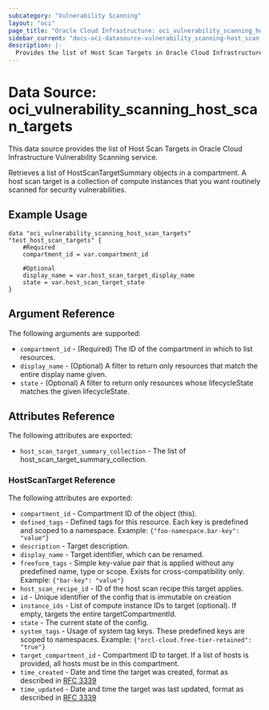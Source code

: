 ```yaml
---
subcategory: "Vulnerability Scanning"
layout: "oci"
page_title: "Oracle Cloud Infrastructure: oci_vulnerability_scanning_host_scan_targets"
sidebar_current: "docs-oci-datasource-vulnerability_scanning-host_scan_targets"
description: |-
  Provides the list of Host Scan Targets in Oracle Cloud Infrastructure Vulnerability Scanning service
---
```


# Data Source: oci_vulnerability_scanning_host_scan_targets
This data source provides the list of Host Scan Targets in Oracle Cloud Infrastructure Vulnerability Scanning service.

Retrieves a list of HostScanTargetSummary objects in a compartment. A host scan target is a collection of compute instances that you want routinely scanned for security vulnerabilities.


## Example Usage

```hcl
data "oci_vulnerability_scanning_host_scan_targets" "test_host_scan_targets" {
	#Required
	compartment_id = var.compartment_id

	#Optional
	display_name = var.host_scan_target_display_name
	state = var.host_scan_target_state
}
```

## Argument Reference

The following arguments are supported:

* `compartment_id` - (Required) The ID of the compartment in which to list resources.
* `display_name` - (Optional) A filter to return only resources that match the entire display name given.
* `state` - (Optional) A filter to return only resources whose lifecycleState matches the given lifecycleState.


## Attributes Reference

The following attributes are exported:

* `host_scan_target_summary_collection` - The list of host_scan_target_summary_collection.

### HostScanTarget Reference

The following attributes are exported:

* `compartment_id` - Compartment ID of the object (this).
* `defined_tags` - Defined tags for this resource. Each key is predefined and scoped to a namespace. Example: `{"foo-namespace.bar-key": "value"}` 
* `description` - Target description.
* `display_name` - Target identifier, which can be renamed.
* `freeform_tags` - Simple key-value pair that is applied without any predefined name, type or scope. Exists for cross-compatibility only. Example: `{"bar-key": "value"}` 
* `host_scan_recipe_id` - ID of the host scan recipe this target applies.
* `id` - Unique identifier of the config that is immutable on creation
* `instance_ids` - List of compute instance IDs to target (optional). If empty, targets the entire targetCompartmentId.
* `state` - The current state of the config.
* `system_tags` - Usage of system tag keys. These predefined keys are scoped to namespaces. Example: `{"orcl-cloud.free-tier-retained": "true"}` 
* `target_compartment_id` - Compartment ID to target. If a list of hosts is provided, all hosts must be in this compartment.
* `time_created` - Date and time the target was created, format as described in [RFC 3339](https://tools.ietf.org/rfc/rfc3339)
* `time_updated` - Date and time the target was last updated, format as described in [RFC 3339](https://tools.ietf.org/rfc/rfc3339)

